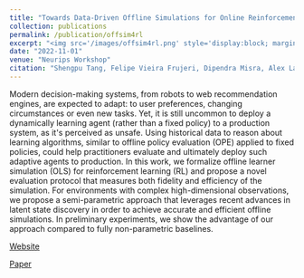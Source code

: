 ```yaml
---
title: "Towards Data-Driven Offline Simulations for Online Reinforcement Learning"
collection: publications
permalink: /publication/offsim4rl
excerpt: "<img src='/images/offsim4rl.png' style='display:block; margin:auto;'><br/>Modern decision-making systems, from robots to web recommendation engines, are expected to adapt: to user preferences, changing circumstances or even new tasks. Yet, it is still uncommon to deploy a dynamically learning agent (rather than a fixed policy) to a production system, as it's perceived as unsafe. Using historical data to reason about learning algorithms, similar to offline policy evaluation (OPE) applied to fixed policies, could help practitioners evaluate and ultimately deploy such adaptive agents to production. In this work, we formalize offline learner simulation (OLS) for reinforcement learning (RL) and propose a novel evaluation protocol that measures both fidelity and efficiency of the simulation. For environments with complex high-dimensional observations, we propose a semi-parametric approach that leverages recent advances in latent state discovery in order to achieve accurate and efficient offline simulations. In preliminary experiments, we show the advantage of our approach compared to fully non-parametric baselines."
date: "2022-11-01"
venue: "Neurips Workshop"
citation: "Shengpu Tang, Felipe Vieira Frujeri, Dipendra Misra, Alex Lamb, John Langford, Paul Mineiro, Sebastian Kochman"
---
```

Modern decision-making systems, from robots to web recommendation engines, are expected to adapt: to user preferences, changing circumstances or even new tasks. Yet, it is still uncommon to deploy a dynamically learning agent (rather than a fixed policy) to a production system, as it's perceived as unsafe. Using historical data to reason about learning algorithms, similar to offline policy evaluation (OPE) applied to fixed policies, could help practitioners evaluate and ultimately deploy such adaptive agents to production. In this work, we formalize offline learner simulation (OLS) for reinforcement learning (RL) and propose a novel evaluation protocol that measures both fidelity and efficiency of the simulation. For environments with complex high-dimensional observations, we propose a semi-parametric approach that leverages recent advances in latent state discovery in order to achieve accurate and efficient offline simulations. In preliminary experiments, we show the advantage of our approach compared to fully non-parametric baselines.

[Website](https://github.com/microsoft/rl-offline-simulation)

[Paper](https://arxiv.org/abs/2211.07614)

